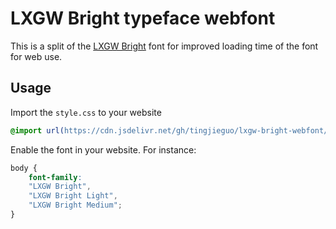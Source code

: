 # LXGW Bright typeface webfont

This is a split of the [LXGW Bright](https://github.com/lxgw/LxgwBright) font for improved loading time of the font for web use.

## Usage
Import the `style.css` to your website
```scss
@import url(https://cdn.jsdelivr.net/gh/tingjieguo/lxgw-bright-webfont/style.css);
```

Enable the font in your website. For instance:
```scss
body {
    font-family: 
    "LXGW Bright",
    "LXGW Bright Light",
    "LXGW Bright Medium";
}
```
